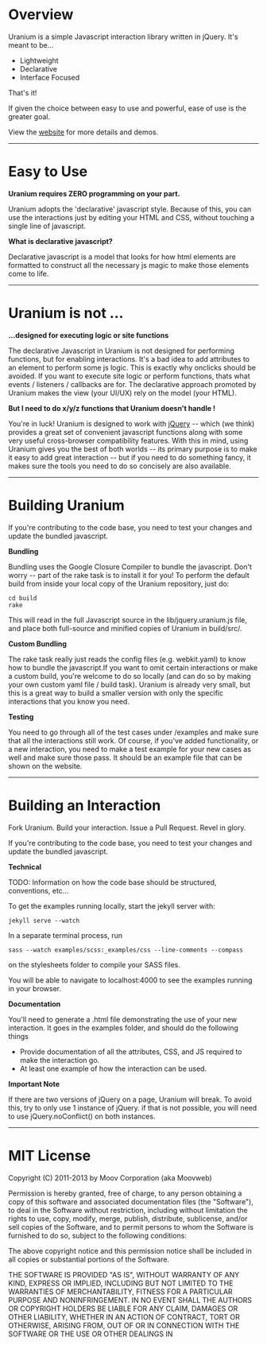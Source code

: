 # Overview

Uranium is a simple Javascript interaction library written in jQuery. It's meant to be...

-  Lightweight
-  Declarative
-  Interface Focused

That's it!

If given the choice between easy to use and powerful, ease of use is the greater goal. 

View the [website](http://uraniumjs.com/) for more details and demos.


---

# Easy to Use

**Uranium requires ZERO programming on your part.**

Uranium adopts the 'declarative' javascript style. Because of this, you can use the interactions just by editing your HTML and CSS, without touching a single line of javascript.

**What is declarative javascript?**

Declarative javascript is a model that looks for how html elements are formatted to construct all the necessary js magic to make those elements come to life. 

---


# Uranium is not ...

**...designed for executing logic or site functions**

The declarative Javascript in Uranium is not designed for performing functions, but for enabling interactions. It's a bad idea to add attributes to an element to perform some js logic. This is exactly why onclicks should be avoided. If you want to execute site logic or perform functions, thats what events / listeners / callbacks are for. The declarative approach promoted by Uranium makes the view (your UI/UX) rely on the model (your HTML). 

**But I need to do x/y/z functions that Uranium doesn't handle !**

You're in luck! Uranium is designed to work with [jQuery](http://www.jquery.com) -- which (we think) provides a great set of convenient javascript functions along with some very useful cross-browser compatibility features. With this in mind, using Uranium gives you the best of both worlds -- its primary purpose is to make it easy to add great interaction -- but if you need to do something fancy, it makes sure the tools you need to do so concisely are also available.


---

# Building Uranium

If you're contributing to the code base, you need to test your changes and update the bundled javascript.

**Bundling**

Bundling uses the Google Closure Compiler to bundle the javascript. Don't worry -- part of the rake task is to install it for you! To perform the default build from inside your local copy of the Uranium repository, just do:

    cd build
    rake

This will read in the full Javascript source in the lib/jquery.uranium.js file, and place both full-source and minified copies of Uranium in build/src/.

**Custom Bundling**

The rake task really just reads the config files (e.g. webkit.yaml) to know how to bundle the javascript.If you want to omit certain interactions or make a custom build, you're welcome to do so locally (and can do so by making your own custom yaml file / build task). Uranium is already very small, but this is a great way to build a smaller version with only the specific interactions that you know you need.

**Testing**

You need to go through all of the test cases under /examples and make sure that all the interactions still work. Of course, if you've added functionality, or a new interaction, you need to make a test example for your new cases as well and make sure those pass. It should be an example file that can be shown on the website.

---

# Building an Interaction

Fork Uranium. Build your interaction. Issue a Pull Request. Revel in glory.

If you're contributing to the code base, you need to test your changes and update the bundled javascript.

**Technical**

TODO: Information on how the code base should be structured, conventions, etc...

To get the examples running locally, start the jekyll server with:

`jekyll serve --watch`

In a separate terminal process, run  

`sass --watch examples/scss:_examples/css --line-comments --compass`

on the stylesheets folder to compile your SASS files.

You will be able to navigate to localhost:4000 to see the examples running in your browser.

**Documentation**

You'll need to generate a .html file demonstrating the use of your new interaction. It goes in the examples folder, and should do the following things

* Provide documentation of all the attributes, CSS, and JS required to make the interaction go.
* At least one example of how the interaction can be used.

**Important Note**

If there are two versions of jQuery on a page, Uranium will break.  To avoid this, try to only use 1 instance of jQuery.
if that is not possible, you will need to use jQuery.noConflict() on both instances.

---

# MIT License

Copyright (C) 2011-2013 by Moov Corporation (aka Moovweb)

Permission is hereby granted, free of charge, to any person obtaining a copy
of this software and associated documentation files (the "Software"), to deal
in the Software without restriction, including without limitation the rights
to use, copy, modify, merge, publish, distribute, sublicense, and/or sell
copies of the Software, and to permit persons to whom the Software is
furnished to do so, subject to the following conditions:

The above copyright notice and this permission notice shall be included in
all copies or substantial portions of the Software.

THE SOFTWARE IS PROVIDED "AS IS", WITHOUT WARRANTY OF ANY KIND, EXPRESS OR
IMPLIED, INCLUDING BUT NOT LIMITED TO THE WARRANTIES OF MERCHANTABILITY,
FITNESS FOR A PARTICULAR PURPOSE AND NONINFRINGEMENT. IN NO EVENT SHALL THE
AUTHORS OR COPYRIGHT HOLDERS BE LIABLE FOR ANY CLAIM, DAMAGES OR OTHER
LIABILITY, WHETHER IN AN ACTION OF CONTRACT, TORT OR OTHERWISE, ARISING FROM,
OUT OF OR IN CONNECTION WITH THE SOFTWARE OR THE USE OR OTHER DEALINGS IN
